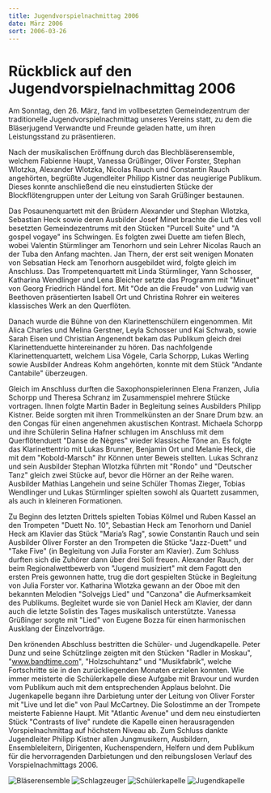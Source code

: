 ```yaml
---
title: Jugendvorspielnachmittag 2006
date: März 2006
sort: 2006-03-26
---
```


Rückblick auf den Jugendvorspielnachmittag 2006
===============================================

Am Sonntag, den 26. März, fand im vollbesetzten Gemeindezentrum der traditionelle Jugendvorspielnachmittag unseres Vereins statt, zu dem die Bläserjugend Verwandte und Freunde geladen hatte, um ihren Leistungsstand zu präsentieren.

 Nach der musikalischen Eröffnung durch das Blechbläserensemble, welchem Fabienne Haupt, Vanessa Grüßinger, Oliver Forster, Stephan Wlotzka, Alexander Wlotzka, Nicolas Rauch und Constantin Rauch angehörten, begrüßte Jugendleiter Philipp Kistner das neugierige Publikum. Dieses konnte anschließend die neu einstudierten Stücke der Blockflötengruppen unter der Leitung von Sarah Grüßinger bestaunen. 

 

Das Posaunenquartett mit den Brüdern Alexander und Stephan Wlotzka, Sebastian Heck sowie deren Ausbilder Josef Minet brachte die Luft des voll besetzten Gemeindezentrums mit den Stücken "Purcell Suite" und "A gospel vogaye" ins Schwingen. Es folgten zwei Duette am tiefen Blech, wobei Valentin Stürmlinger am Tenorhorn und sein Lehrer Nicolas Rauch an der Tuba den Anfang machten. Jan Thern, der erst seit wenigen Monaten von Sebsatian Heck am Tenorhorn ausgebildet wird, folgte gleich im Anschluss. Das Trompetenquartett mit Linda Stürmlinger, Yann Schosser, Katharina Wendlinger und Lena Bleicher setzte das Programm mit "Minuet" von Georg Friedrich Händel fort. Mit "Ode an die Freude" von Ludwig van Beethoven präsentierten Isabell Ort und Christina Rohrer ein weiteres klassisches Werk an den Querflöten. 

 

Danach wurde die Bühne von den Klarinettenschülern eingenommen. Mit Alica Charles und Melina Gerstner, Leyla Schosser und Kai Schwab, sowie Sarah Eisen und Christian Angenendt bekam das Publikum gleich drei Klarinettenduette hintereinander zu hören. Das nachfolgende Klarinettenquartett, welchem Lisa Vögele, Carla Schorpp, Lukas Werling sowie Ausbilder Andreas Kohm angehörten, konnte mit dem Stück "Andante Cantabile" überzeugen. 

 

Gleich im Anschluss durften die Saxophonspielerinnen Elena Franzen, Julia Schorpp und Theresa Schranz im Zusammenspiel mehrere Stücke vortragen. Ihnen folgte Martin Bader in Begleitung seines Ausbilders Philipp Kistner. Beide sorgten mit ihren Trommelkünsten an der Snare Drum bzw. an den Congas für einen angenehmen akustischen Kontrast. Michaela Schorpp und ihre Schülerin Selina Hafner schlugen im Anschluss mit dem Querflötenduett "Danse de Nègres" wieder klassische Töne an. Es folgte das Klarinettentrio mit Lukas Brunner, Benjamin Ort und Melanie Heck, die mit dem "Kobold-Marsch" ihr Können unter Beweis stellten. Lukas Schranz und sein Ausbilder Stephan Wlotzka führten mit "Rondo" und "Deutscher Tanz" gleich zwei Stücke auf, bevor die Hörner an der Reihe waren. Ausbilder Mathias Langehein und seine Schüler Thomas Zieger, Tobias Wendlinger und Lukas Stürmlinger spielten sowohl als Quartett zusammen, als auch in kleineren Formationen. 

 

Zu Beginn des letzten Drittels spielten Tobias Kölmel und Ruben Kassel an den Trompeten "Duett No. 10", Sebastian Heck am Tenorhorn und Daniel Heck am Klavier das Stück "Maria’s Rag", sowie Constantin Rauch und sein Ausbilder Oliver Forster an den Trompeten die Stücke "Jazz-Duett" und "Take Five" (in Begleitung von Julia Forster am Klavier). Zum Schluss durften sich die Zuhörer dann über drei Soli freuen. Alexander Rauch, der beim Regionalwettbewerb von "Jugend musiziert" mit dem Fagott den ersten Preis gewonnen hatte, trug die dort gespielten Stücke in Begleitung von Julia Forster vor. Katharina Wlotzka gewann an der Oboe mit den bekannten Melodien "Solvejgs Lied" und "Canzona" die Aufmerksamkeit des Publikums. Begleitet wurde sie von Daniel Heck am Klavier, der dann auch die letzte Solistin des Tages musikalisch unterstützte. Vanessa Grüßinger sorgte mit "Lied" von Eugene Bozza für einen harmonischen Ausklang der Einzelvorträge.

 

Den krönenden Abschluss bestritten die Schüler- und Jugendkapelle. Peter Dunz und seine Schützlinge zeigten mit den Stücken "Radler in Moskau", "www.bandtime.com", "Holzschuhtanz" und "Musikfabrik", welche Fortschritte sie in den zurückliegenden Monaten erzielen konnten. Wie immer meisterte die Schülerkapelle diese Aufgabe mit Bravour und wurden vom Publikum auch mit dem entsprechenden Applaus belohnt. Die Jugenkapelle begann ihre Darbietung unter der Leitung von Oliver Forster mit "Live und let die" von Paul McCartney. Die Solostimme an der Trompete meisterte Fabienne Haupt. Mit "Atlantic Avenue" und dem neu einstudierten Stück "Contrasts of live" rundete die Kapelle einen herausragenden Vorspielnachmittag auf höchstem Niveau ab. Zum Schluss dankte Jugendleiter Philipp Kistner allen Jungmusikern, Ausbildern, Ensembleleitern, Dirigenten, Kuchenspendern, Helfern und dem Publikum für die hervorragenden Darbietungen und den reibungslosen Verlauf des Vorspielnachmittags 2006.

![Bläserensemble](/images/rueckblick/vorspiel06_1.jpg)
![Schlagzeuger](/images/rueckblick/vorspiel06_2.jpg)
![Schülerkapelle](/images/rueckblick/vorspiel06_3.jpg)
![Jugendkapelle](/images/rueckblick/vorspiel06_4.jpg)


